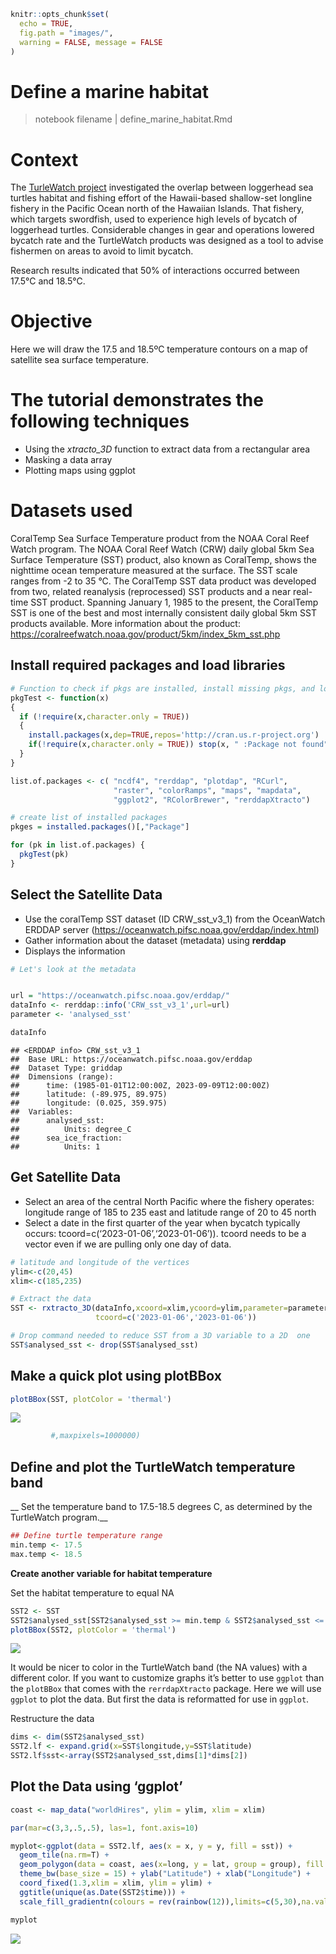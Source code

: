 ``` r
knitr::opts_chunk$set(
  echo = TRUE,
  fig.path = "images/",
  warning = FALSE, message = FALSE
)
```

# Define a marine habitat

> notebook filename \| define_marine_habitat.Rmd

# Context

The [TurleWatch
project](https://oceanwatch.pifsc.noaa.gov/turtlewatch.html)
investigated the overlap between loggerhead sea turtles habitat and
fishing effort of the Hawaii-based shallow-set longline fishery in the
Pacific Ocean north of the Hawaiian Islands. That fishery, which targets
swordfish, used to experience high levels of bycatch of loggerhead
turtles. Considerable changes in gear and operations lowered bycatch
rate and the TurtleWatch products was designed as a tool to advise
fishermen on areas to avoid to limit bycatch.

Research results indicated that 50% of interactions occurred between
17.5°C and 18.5°C.

# Objective

Here we will draw the 17.5 and 18.5ºC temperature contours on a map of
satellite sea surface temperature.

# The tutorial demonstrates the following techniques

- Using the *xtracto_3D* function to extract data from a rectangular
  area  
- Masking a data array  
- Plotting maps using ggplot

# Datasets used

CoralTemp Sea Surface Temperature product from the NOAA Coral Reef Watch
program. The NOAA Coral Reef Watch (CRW) daily global 5km Sea Surface
Temperature (SST) product, also known as CoralTemp, shows the nighttime
ocean temperature measured at the surface. The SST scale ranges from -2
to 35 °C. The CoralTemp SST data product was developed from two, related
reanalysis (reprocessed) SST products and a near real-time SST product.
Spanning January 1, 1985 to the present, the CoralTemp SST is one of the
best and most internally consistent daily global 5km SST products
available. More information about the product:
<https://coralreefwatch.noaa.gov/product/5km/index_5km_sst.php>

## Install required packages and load libraries

``` r
# Function to check if pkgs are installed, install missing pkgs, and load
pkgTest <- function(x)
{
  if (!require(x,character.only = TRUE))
  {
    install.packages(x,dep=TRUE,repos='http://cran.us.r-project.org')
    if(!require(x,character.only = TRUE)) stop(x, " :Package not found")
  }
}

list.of.packages <- c( "ncdf4", "rerddap", "plotdap", "RCurl",  
                       "raster", "colorRamps", "maps", "mapdata",
                       "ggplot2", "RColorBrewer", "rerddapXtracto")

# create list of installed packages
pkges = installed.packages()[,"Package"]

for (pk in list.of.packages) {
  pkgTest(pk)
}
```

## Select the Satellite Data

- Use the coralTemp SST dataset (ID CRW_sst_v3_1) from the OceanWatch
  ERDDAP server
  (<https://oceanwatch.pifsc.noaa.gov/erddap/index.html>)  
- Gather information about the dataset (metadata) using **rerddap**  
- Displays the information

``` r
# Let's look at the metadata


url = "https://oceanwatch.pifsc.noaa.gov/erddap/"
dataInfo <- rerddap::info('CRW_sst_v3_1',url=url)
parameter <- 'analysed_sst'
```

``` r
dataInfo
```

    ## <ERDDAP info> CRW_sst_v3_1 
    ##  Base URL: https://oceanwatch.pifsc.noaa.gov/erddap 
    ##  Dataset Type: griddap 
    ##  Dimensions (range):  
    ##      time: (1985-01-01T12:00:00Z, 2023-09-09T12:00:00Z) 
    ##      latitude: (-89.975, 89.975) 
    ##      longitude: (0.025, 359.975) 
    ##  Variables:  
    ##      analysed_sst: 
    ##          Units: degree_C 
    ##      sea_ice_fraction: 
    ##          Units: 1

## Get Satellite Data

- Select an area of the central North Pacific where the fishery
  operates: longitude range of 185 to 235 east and latitude range of 20
  to 45 north  
- Select a date in the first quarter of the year when bycatch typically
  occurs: tcoord=c(‘2023-01-06’,‘2023-01-06’)). tcoord needs to be a
  vector even if we are pulling only one day of data.

``` r
# latitude and longitude of the vertices
ylim<-c(20,45)
xlim<-c(185,235)

# Extract the data
SST <- rxtracto_3D(dataInfo,xcoord=xlim,ycoord=ylim,parameter=parameter, 
                   tcoord=c('2023-01-06','2023-01-06'))

# Drop command needed to reduce SST from a 3D variable to a 2D  one  
SST$analysed_sst <- drop(SST$analysed_sst) 
```

## Make a quick plot using plotBBox

``` r
plotBBox(SST, plotColor = 'thermal')
```

![](images/qplot-1.png)<!-- -->

``` r
         #,maxpixels=1000000)
```

## Define and plot the TurtleWatch temperature band

\_\_ Set the temperature band to 17.5-18.5 degrees C, as determined by
the TurtleWatch program.\_\_

``` r
## Define turtle temperature range
min.temp <- 17.5
max.temp <- 18.5
```

**Create another variable for habitat temperature**

Set the habitat temperature to equal NA

``` r
SST2 <- SST
SST2$analysed_sst[SST2$analysed_sst >= min.temp & SST2$analysed_sst <= max.temp] <- NA
plotBBox(SST2, plotColor = 'thermal')
```

![](images/makeVar-1.png)<!-- -->

It would be nicer to color in the TurtleWatch band (the NA values) with
a different color. If you want to customize graphs it’s better to use
`ggplot` than the `plotBBox` that comes with the `rerrdapXtracto`
package. Here we will use `ggplot` to plot the data. But first the data
is reformatted for use in `ggplot`.

Restructure the data

``` r
dims <- dim(SST2$analysed_sst)
SST2.lf <- expand.grid(x=SST$longitude,y=SST$latitude)
SST2.lf$sst<-array(SST2$analysed_sst,dims[1]*dims[2])
```

## Plot the Data using ‘ggplot’

``` r
coast <- map_data("worldHires", ylim = ylim, xlim = xlim)

par(mar=c(3,3,.5,.5), las=1, font.axis=10)

myplot<-ggplot(data = SST2.lf, aes(x = x, y = y, fill = sst)) +
  geom_tile(na.rm=T) +
  geom_polygon(data = coast, aes(x=long, y = lat, group = group), fill = "grey80") +
  theme_bw(base_size = 15) + ylab("Latitude") + xlab("Longitude") +
  coord_fixed(1.3,xlim = xlim, ylim = ylim) +
  ggtitle(unique(as.Date(SST2$time))) +
  scale_fill_gradientn(colours = rev(rainbow(12)),limits=c(5,30),na.value = "firebrick4") 

myplot
```

![](images/plot-1.png)<!-- -->
